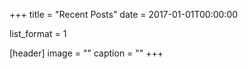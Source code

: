 +++
title = "Recent Posts"
date = 2017-01-01T00:00:00

list_format = 1

[header]
image = ""
caption = ""
+++
